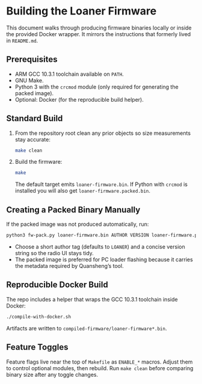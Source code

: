 # Building the Loaner Firmware

This document walks through producing firmware binaries locally or inside the provided Docker wrapper. It mirrors the instructions that formerly lived in `README.md`.

## Prerequisites
- ARM GCC 10.3.1 toolchain available on `PATH`.
- GNU Make.
- Python 3 with the `crcmod` module (only required for generating the packed image).
- Optional: Docker (for the reproducible build helper).

## Standard Build
1. From the repository root clean any prior objects so size measurements stay accurate:
   ```sh
   make clean
   ```
2. Build the firmware:
   ```sh
   make
   ```
   The default target emits `loaner-firmware.bin`. If Python with `crcmod` is installed you will also get `loaner-firmware.packed.bin`.

## Creating a Packed Binary Manually
If the packed image was not produced automatically, run:
```sh
python3 fw-pack.py loaner-firmware.bin AUTHOR VERSION loaner-firmware.packed.bin
```

- Choose a short author tag (defaults to `LOANER`) and a concise version string so the radio UI stays tidy.
- The packed image is preferred for PC loader flashing because it carries the metadata required by Quansheng’s tool.

## Reproducible Docker Build
The repo includes a helper that wraps the GCC 10.3.1 toolchain inside Docker:
```sh
./compile-with-docker.sh
```
Artifacts are written to `compiled-firmware/loaner-firmware*.bin`.

## Feature Toggles
Feature flags live near the top of `Makefile` as `ENABLE_*` macros. Adjust them to control optional modules, then rebuild. Run `make clean` before comparing binary size after any toggle changes.

